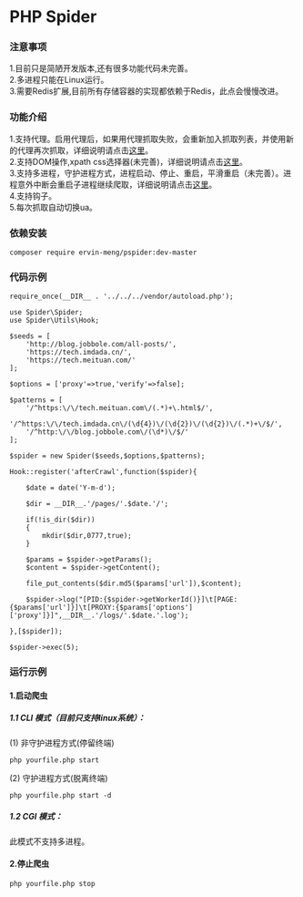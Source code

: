 PHP Spider
===
### 注意事项
1.目前只是简陋开发版本,还有很多功能代码未完善。<br>
2.多进程只能在Linux运行。<br>
3.需要Redis扩展,目前所有存储容器的实现都依赖于Redis，此点会慢慢改进。<br>
### 功能介绍
1.支持代理。启用代理后，如果用代理抓取失败，会重新加入抓取列表，并使用新的代理再次抓取，详细说明请点击[这里](https://github.com/ervin-meng/pspider/blob/master/src/Proxy/README.md)。<br>
2.支持DOM操作,xpath css选择器(未完善)，详细说明请点击[这里](https://github.com/ervin-meng/pspider/blob/master/src/Parsers/README.md)。<br>
3.支持多进程，守护进程方式，进程启动、停止、重启，平滑重启（未完善）。进程意外中断会重启子进程继续爬取，详细说明请点击[这里](https://github.com/ervin-meng/pspider/blob/master/src/Multiprocess/README.md)。<br>
4.支持钩子。<br>
5.每次抓取自动切换ua。
### 依赖安装
```shell
composer require ervin-meng/pspider:dev-master
```

### 代码示例
```shell
require_once(__DIR__ . '../../../vendor/autoload.php');

use Spider\Spider;
use Spider\Utils\Hook;

$seeds = [
    'http://blog.jobbole.com/all-posts/',
    'https://tech.imdada.cn/',
    'https://tech.meituan.com/'
];

$options = ['proxy'=>true,'verify'=>false];

$patterns = [
    '/^https:\/\/tech.meituan.com\/(.*)+\.html$/',
    '/^https:\/\/tech.imdada.cn\/(\d{4})\/(\d{2})\/(\d{2})\/(.*)+\/$/',
    '/^http:\/\/blog.jobbole.com\/(\d*)\/$/'
];

$spider = new Spider($seeds,$options,$patterns);

Hook::register('afterCrawl',function($spider){

    $date = date('Y-m-d');

    $dir = __DIR__.'/pages/'.$date.'/';

    if(!is_dir($dir))
    {
        mkdir($dir,0777,true);
    }

    $params = $spider->getParams();
    $content = $spider->getContent();

    file_put_contents($dir.md5($params['url']),$content);

    $spider->log("[PID:{$spider->getWorkerId()}]\t[PAGE:{$params['url']}]\t[PROXY:{$params['options']['proxy']}]",__DIR__.'/logs/'.$date.'.log');

},[$spider]);

$spider->exec(5); 
```
### 运行示例
#### 1.启动爬虫
##### 1.1 CLI 模式（目前只支持linux系统）：
(1) 非守护进程方式(停留终端)
```shell
php yourfile.php start 
```
(2) 守护进程方式(脱离终端)
```shell
php yourfile.php start -d
```
##### 1.2 CGI 模式：
此模式不支持多进程。
#### 2.停止爬虫
```shell
php yourfile.php stop
```
